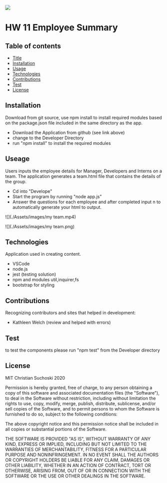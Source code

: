 ![](./Assets/images/)

# HW 11 Employee Summary 


## Table of contents
* [Title](#Title)
* [Installation](#Installation)
* [Usage](#Usage)
* [Technologies](#Technologies)
* [Contributions](#Contributions)
* [Test](#Test)
* [License](#License)
## Installation
Download from git source, use npm install to install required modules based on the package.json file included in the same directory as the app.

* Download the Application from github (see link above)
* change to the Developer Directory 
* run "npm install" to install the required modules 

## Useage
Users inputs the employee details for Manager, Developers and Interns on a team. The application generates a team.html file that contains the details of the group.

* Cd into "Develope"
* Start the program by running "node app.js"
* Answer the questions for each employee and after completed input n to automatically generate your html to output.

![](./Assets/images/my team.mp4)



![](./Assets/images/my team.png)


## Technologies
Application used in creating content.

* VSCode
* node.js
* jest (testing solution)
* npm and modules util,inquirer,fs
* bootstrap for styling

## Contributions
Recognizing contributors and sites that helped in development:

* Kathleen Welch (review and helped with errors)


## Test
to test the components please run "npm test" from the Developer directory

## License
MIT Christian Suchoski 2020


Permission is hereby granted, free of charge, to any person obtaining a copy
of this software and associated documentation files (the "Software"), to deal
in the Software without restriction, including without limitation the rights
to use, copy, modify, merge, publish, distribute, sublicense, and/or sell
copies of the Software, and to permit persons to whom the Software is
furnished to do so, subject to the following conditions:

The above copyright notice and this permission notice shall be included in all
copies or substantial portions of the Software.

THE SOFTWARE IS PROVIDED "AS IS", WITHOUT WARRANTY OF ANY KIND, EXPRESS OR
IMPLIED, INCLUDING BUT NOT LIMITED TO THE WARRANTIES OF MERCHANTABILITY,
FITNESS FOR A PARTICULAR PURPOSE AND NONINFRINGEMENT. IN NO EVENT SHALL THE
AUTHORS OR COPYRIGHT HOLDERS BE LIABLE FOR ANY CLAIM, DAMAGES OR OTHER
LIABILITY, WHETHER IN AN ACTION OF CONTRACT, TORT OR OTHERWISE, ARISING FROM,
OUT OF OR IN CONNECTION WITH THE SOFTWARE OR THE USE OR OTHER DEALINGS IN THE
SOFTWARE.




